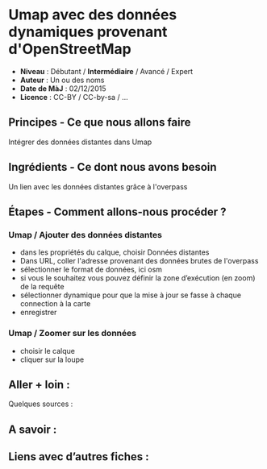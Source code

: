 # Umap avec des données dynamiques provenant d'OpenStreetMap


- **Niveau** : Débutant / **Intermédiaire** / Avancé / Expert
- **Auteur** : Un ou des noms
- **Date de MàJ** : 02/12/2015
- **Licence** : CC-BY / CC-by-sa / ...

## Principes - Ce que nous allons faire
Intégrer des données distantes dans Umap
## Ingrédients - Ce dont nous avons besoin
Un lien avec les données distantes grâce à l'overpass

## Étapes - Comment allons-nous procéder ?
### Umap / Ajouter des données distantes
* dans les propriétés du calque, choisir Données distantes
* Dans URL, coller l'adresse provenant des données brutes de l'overpass
* sélectionner le format de données, ici osm
* si vous le souhaitez vous pouvez définir la zone d’exécution (en zoom) de la requête
* sélectionner dynamique pour que la mise à jour se fasse à chaque connection à la carte
* enregistrer

### Umap / Zoomer sur les données
* choisir le calque
* cliquer sur la loupe


## Aller + loin : 
Quelques sources : 

## A savoir : 

## Liens avec d’autres fiches : 


